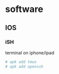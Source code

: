 # software #

## IOS ##
### iSH ###
terminal on iphone/ipad
```bash
# apk add tmux 
# apk add openssh
```
